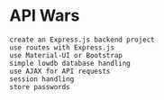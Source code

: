 # API Wars

    create an Express.js backend project
    use routes with Express.js
    use Material-UI or Bootstrap
    simple lowdb database handling
    use AJAX for API requests
    session handling
    store passwords
